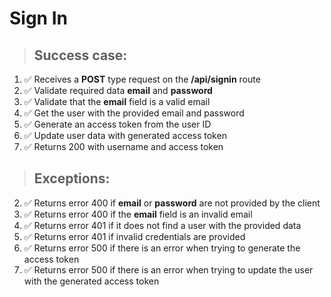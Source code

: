 # Sign In

> ## Success case:
1. ✅ Receives a **POST** type request on the **/api/signin** route
2. ✅ Validate required data **email** and **password**
3. ✅ Validate that the **email** field is a valid email
4. ✅ Get the user with the provided email and password
5. ✅ Generate an access token from the user ID
6. ✅ Update user data with generated access token
7. ✅ Returns 200 with username and access token

> ## Exceptions:
2. ✅ Returns error 400 if **email** or **password** are not provided by the client
3. ✅ Returns error 400 if the **email** field is an invalid email
4. ✅ Returns error 401 if it does not find a user with the provided data
4. ✅ Returns error 401 if invalid credentials are provided
5. ✅ Returns error 500 if there is an error when trying to generate the access token
6. ✅ Returns error 500 if there is an error when trying to update the user with the generated access token
